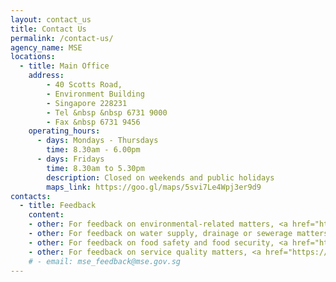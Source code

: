 ```yaml
---
layout: contact_us
title: Contact Us
permalink: /contact-us/
agency_name: MSE
locations:
  - title: Main Office
    address:
        - 40 Scotts Road,
        - Environment Building
        - Singapore 228231 
        - Tel &nbsp &nbsp 6731 9000
        - Fax &nbsp 6731 9456
    operating_hours:
      - days: Mondays - Thursdays
        time: 8.30am - 6.00pm
      - days: Fridays
        time: 8.30am to 5.30pm
        description: Closed on weekends and public holidays
        maps_link: https://goo.gl/maps/5svi7Le4Wpj3er9d9
contacts:
  - title: Feedback
    content:
    - other: For feedback on environmental-related matters, <a href="https://www.nea.gov.sg/corporate-functions/feedback"><b>click here</b></a><br><br>
    - other: For feedback on water supply, drainage or sewerage matters, <a href="https://app.pub.gov.sg/feedback/Pages/HelpAndFeedback.aspx"><b>click here</b></a><br><br>
    - other: For feedback on food safety and food security, <a href="https://www.sfa.gov.sg/feedback"><b>click here</b></a><br><br>
    - other: For feedback on service quality matters, <a href="https://form.gov.sg/#!/5f9bbe55fb5198001166faec"><b>click here</b></a><br>
    # - email: mse_feedback@mse.gov.sg
---
```


